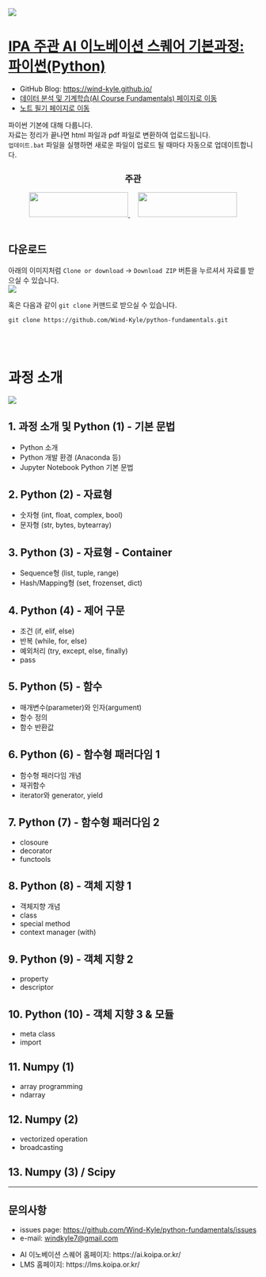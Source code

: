 <img src='https://ifh.cc/g/YGgbw.png' />

# [IPA 주관 AI 이노베이션 스퀘어 기본과정: 파이썬(Python)](https://wind-kyle.github.io/python-fundamentals/)
- GitHub Blog: https://wind-kyle.github.io/
- [데이터 분석 및 기계학습(AI Course Fundamentals) 페이지로 이동](https://github.com/Wind-Kyle/ai-course-fundamentals)
- [노트 필기 페이지로 이동](https://wind-kyle.github.io/python-fundamentals/doc/)

파이썬 기본에 대해 다룹니다.<br/>
자료는 정리가 끝나면 html 파일과 pdf 파일로 변환하여 업로드됩니다.<br/>
`업데이트.bat` 파일을 실행하면 새로운 파일이 업로드 될 때마다 자동으로 업데이트합니다.<br/>

<div align="center">
  <h2 style='font-weight: bold; font-size:18px;'>주관</h2>
  <a href='https://www.msit.go.kr/web/main/main.do'>
    <img src='https://ifh.cc/g/roAFV.jpg' width="200" height="50" />
  </a>
  &nbsp;&nbsp;&nbsp;
  <a href='https://ai.koipa.or.kr/'>
    <img src='https://ifh.cc/g/2rcgq.png' width="200" height="50" />
  </a>
</div>
<br/>


## 다운로드
아래의 이미지처럼 `Clone or download` -> `Download ZIP` 버튼을 누르셔서 자료를 받으실 수 있습니다.<br/>
<img src='https://ifh.cc/g/QpCFB.png' /><br/>

혹은 다음과 같이 `git clone` 커맨드로 받으실 수 있습니다.
```dos
git clone https://github.com/Wind-Kyle/python-fundamentals.git
```
<br/><br/>
# 과정 소개
<img src='https://ifh.cc/g/Lo5wU.png' />

## 1. 과정 소개 및 Python (1) - 기본 문법
- Python 소개 
- Python 개발 환경 (Anaconda 등) 
- Jupyter Notebook Python 기본 문법

## 2. Python (2) - 자료형
- 숫자형 (int, float, complex, bool) 
- 문자형 (str, bytes, bytearray)

## 3. Python (3) - 자료형 - Container
- Sequence형 (list, tuple, range)
- Hash/Mapping형 (set, frozenset, dict)

## 4. Python (4) - 제어 구문
- 조건 (if, elif, else)
- 반복 (while, for, else)
- 예외처리 (try, except, else, finally)
- pass

## 5. Python (5) - 함수
- 매개변수(parameter)와 인자(argument)
- 함수 정의 
- 함수 반환값

## 6. Python (6) - 함수형 패러다임 1
- 함수형 패러다임 개념 
- 재귀함수
- iterator와 generator, yield

## 7. Python (7) - 함수형 패러다임 2
- closoure
- decorator
- functools

## 8. Python (8) - 객체 지향 1
- 객체지향 개념
- class
- special method
- context manager (with)

## 9. Python (9) - 객체 지향 2
- property
- descriptor

## 10. Python (10) - 객체 지향 3 & 모듈
- meta class
- import

## 11. Numpy (1)
- array programming
- ndarray

## 12. Numpy (2)
- vectorized operation
- broadcasting

## 13. Numpy (3) / Scipy

---

## 문의사항
- issues page: https://github.com/Wind-Kyle/python-fundamentals/issues
- e-mail: windkyle7@gmail.com
<ul>
  <li>AI 이노베이션 스퀘어 홈페이지: https://ai.koipa.or.kr/</li>
  <li>LMS 홈페이지: https://lms.koipa.or.kr/</li>
</ul>
